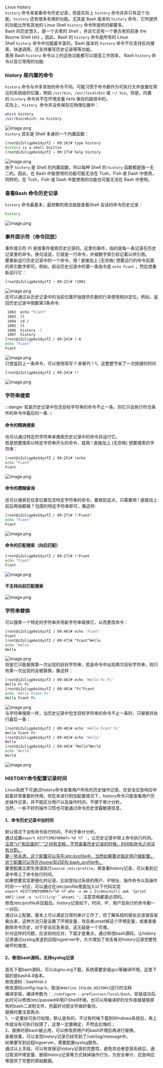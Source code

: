 Linux history<br />`history` 命令来查看命令历史记录，但是实际上 `history` 命令并非只有这个功能，`history` 还有很多有用的功能。尤其是 Bash 版本的 `history` 命令，它所提供的功能比所有其他的 Linux Shell `history` 命令所提供的都要多。<br />Bash 的历史悠久，是一个古老的 Shell ，并且它还有一个更古老的前身 the Bourne Shell (sh) 。因此，Bash 的 `history` 命令是所有的 Linux Shell `history` 命令中功能最丰富的。Bash 版本的 `history` 命令不仅支持反向搜索、快速调用，还支持重写历史记录等等功能。<br />善用 Bash `history` 命令以上的这些功能都可以提高工作效率， Bash `history` 命令以及它常用的功能:
<a name="emXmn"></a>
### history 是内置的命令
`history` 命令与许多其他的命令不同。可能习惯于命令都作为可执行文件放置在常见的系统级的位置，例如 `/usr/bin`，`/usr/local/bin` 或 `〜/ bin`。但是，内置的 `history` 命令并不在环境变量 `PATH` 保存的路径中的。<br />实际上，`history`  命令并没有保存在物理位置中：
```bash
which history
/usr/bin/which: no history 
```
![image.png](https://cdn.nlark.com/yuque/0/2020/png/396745/1599009483057-43bd405f-4a51-4053-a277-4d4e2991682e.png#align=left&display=inline&height=108&originHeight=324&originWidth=3323&size=344438&status=done&style=none&width=1107.6666666666667)<br />`history` 其实是 Shell 本身的一个内置函数：
```bash
[root@iZuligp6e1dyzfZ ~ 09:16]# type history
history is a shell builtin
[root@iZuligp6e1dyzfZ ~ 09:17]# help history
```
![image.png](https://cdn.nlark.com/yuque/0/2020/png/396745/1599009532776-83b22da1-d5b3-402b-b699-0ebe96ff6bbb.png#align=left&display=inline&height=583&originHeight=1750&originWidth=3323&size=2100881&status=done&style=none&width=1107.6666666666667)<br />由于 `history` 是 Shell 的内置函数，所以每种 Shell 的 `history` 函数都是独一无二的。因此，在 Bash 中能使用的功能可能无法在 Tcsh，Fish 或 Dash 中使用，同样的，在 Tcsh，Fish 或 Dash 中能使用的功能也可能无法在 Bash 中使用。
<a name="ed86746d"></a>
### 查看Bash 命令历史记录
`history` 命令最基本，最频繁的用法就是查看Shell 会话的命令历史记录：
```bash
history
```
![image.png](https://cdn.nlark.com/yuque/0/2020/png/396745/1599009658049-5fb6cd32-990b-4d0b-b7ca-e8cc31a6938d.png#align=left&display=inline&height=215&originHeight=646&originWidth=3323&size=716870&status=done&style=none&width=1107.6666666666667)
<a name="QfJO2"></a>
### 事件提示符（命令回放）
事件提示符 (!) 是按事件搜索历史记录的。这里的事件，指的是每一条记录在历史记录里的命令。换句话说，它就是一行命令，并被数字索引标记着以供引用。<br />要重新运行历史记录中的一个命令，用 ! 直接加上 (无空格) 想要运行的命令前面的索引数字即可。例如，假设历史记录中的第一条指令是 `echo Fcant` ，然后想重新运行它：
```bash
[root@iZuligp6e1dyzfZ ~ 09:22]# !1002
```
![image.png](https://cdn.nlark.com/yuque/0/2020/png/396745/1599009770988-67a9512f-259c-485b-ace1-f58198465fa8.png#align=left&display=inline&height=162&originHeight=486&originWidth=3323&size=520105&status=done&style=none&width=1107.6666666666667)<br />还可以通过从历史记录中的当前位置开始提供负数的行来使用相对定位。例如，返回历史记录中倒数第3条命令:
```bash
 1002  echo "Fcant"
 1003  ll
 1004  cd /
 1005  ll
 1006  history -3
 1007  history
[root@iZuligp6e1dyzfZ / 09:24]# !-6
echo "Fcant"
Fcant
```
![image.png](https://cdn.nlark.com/yuque/0/2020/png/396745/1599009942436-bdd44d22-8cda-4921-a819-d34f336fbad9.png#align=left&display=inline&height=198&originHeight=595&originWidth=3323&size=632268&status=done&style=none&width=1107.6666666666667)<br />只想返回上一条命令，可以使用简写 !! 来替代 !-1。这整整节省了一次按键的时间
```bash
[root@iZuligp6e1dyzfZ / 09:24]# !!
```
![image.png](https://cdn.nlark.com/yuque/0/2020/png/396745/1599009992930-cdb80809-238a-400a-a142-04207b16939a.png#align=left&display=inline&height=251&originHeight=754&originWidth=3323&size=830782&status=done&style=none&width=1107.6666666666667)
<a name="lG1qC"></a>
### 字符串搜索
:::danger
若是历史记录中包含目标字符串的命令不止一条，则它只会执行符合条件的命令中最后的一条
:::
<a name="8Bgjz"></a>
#### 命令的精确搜索
也可以通过特定的字符串来搜索历史记录中的命令并运行它。<br />若是想要搜索以特定字符串开头的命令，就用 ! 直接加上 (无空格) 想要搜索的字符串：
```bash
[root@iZuligp6e1dyzfZ / 09:25]# !echo
echo "Fcant"
Fcant
```
![image.png](https://cdn.nlark.com/yuque/0/2020/png/396745/1599010255107-96c90f25-55cf-4850-a103-38265b897d14.png#align=left&display=inline&height=89&originHeight=268&originWidth=3323&size=237440&status=done&style=none&width=1107.6666666666667)
<a name="Osd7T"></a>
#### 命令的模糊查询
还可以搜索在任意位置包含特定字符串的命令。要做到这点，只需要用 ! 直接加上前后两端都被 ? 包围的特定字符串即可，像这样:
```bash
[root@iZuligp6e1dyzfZ / 09:27]# !?Fcant?
echo "Fcant"
Fcant
```
![image.png](https://cdn.nlark.com/yuque/0/2020/png/396745/1599010366081-c3d5971b-a609-4067-b225-3edf278c11a0.png#align=left&display=inline&height=143&originHeight=429&originWidth=3323&size=450447&status=done&style=none&width=1107.6666666666667)
<a name="o4Wrk"></a>
#### 命令的匹配搜索（向后匹配）
```bash
[root@iZuligp6e1dyzfZ / 09:27]# !?Fcant
echo "Fcant"
Fcant
```
![image.png](https://cdn.nlark.com/yuque/0/2020/png/396745/1599010633514-3c2ef6e2-5ea4-49d5-99a8-d7ecea80e79e.png#align=left&display=inline&height=124&originHeight=372&originWidth=3323&size=371871&status=done&style=none&width=1107.6666666666667)
<a name="ZGTfq"></a>
#### 不支持向前匹配搜索
![image.png](https://cdn.nlark.com/yuque/0/2020/png/396745/1599010690305-bec29e01-4d68-400e-9e52-3acdca727a8c.png#align=left&display=inline&height=162&originHeight=487&originWidth=3323&size=528098&status=done&style=none&width=1107.6666666666667)
<a name="HzM0X"></a>
### 字符串替换
可以搜索一个特定的字符串并用新字符串替换它，从而更改命令：
```bash
[root@iZuligp6e1dyzfZ / 09:46]# echo 'Fcant'
Fcant
[root@iZuligp6e1dyzfZ / 09:47]# ^Fcant^Hello
echo 'Hello '
Hello
```
![image.png](https://cdn.nlark.com/yuque/0/2020/png/396745/1599011434528-05eded81-4f3f-4a10-96d6-452b657cb1eb.png#align=left&display=inline&height=126&originHeight=377&originWidth=3323&size=382482&status=done&style=none&width=1107.6666666666667)<br />但是它只能替换第一次出现的目标字符串，若是命令中出现两次目标字符串，则只有第一次出现的会被替换，像这样：
```bash
[root@iZuligp6e1dyzfZ / 09:48]# echo 'Hello Fc Fc'
Hello Fc Fc
[root@iZuligp6e1dyzfZ / 09:48]# ^Fc^Fcant
echo 'Hello Fcant Fc'
Hello Fcant Fc
```
![image.png](https://cdn.nlark.com/yuque/0/2020/png/396745/1599011548944-80c2af8c-1ac7-4ad4-9c93-785b60280006.png#align=left&display=inline&height=144&originHeight=432&originWidth=3323&size=457700&status=done&style=none&width=1107.6666666666667)<br />与字符串搜索一样，当历史记录中包含目标字符串的命令不止一条时，只替换并执行最后一条：
```bash
[root@iZuligp6e1dyzfZ / 09:48]# echo 'Hello Fcant Fc'
Hello Fcant Fc
[root@iZuligp6e1dyzfZ / 09:49]# echo 'Hello'
Hello
[root@iZuligp6e1dyzfZ / 09:49]# ^Hello^World
echo 'World'
World
```
![image.png](https://cdn.nlark.com/yuque/0/2020/png/396745/1599011630798-53b0b2c0-e9d9-4793-8bc4-883c583b67fc.png#align=left&display=inline&height=162&originHeight=486&originWidth=3323&size=529885&status=done&style=none&width=1107.6666666666667)
<a name="Qp86V"></a>
### HISTORY命令配置记录时间
Linux系统下可通过history命令查看用户所有的历史操作记录，在安全应急响应中起着非常重要的作用，但在未进行附加配置情况下，history命令只能查看用户历史操作记录，并不能区分用户以及操作时间，不便于审计分析。<br />当然，一些不好的操作习惯也可能通过命令历史泄露敏感信息。
<a name="nnlYN"></a>
#### 1、命令历史记录中加时间
默认情况下没有命令执行时间，不利于审计分析。<br />通过设置`export HISTTIMEFORMAT='%F %T '`，让历史记录中带上命令执行时间。<br />[注意“`%T`”和后面的“`'`”之间有空格，不然查看历史记录的时候，时间和命令之间没有分割。](http://mp.weixin.qq.com/s?__biz=MzI3ODcxMzQzMw==&mid=2247523441&idx=2&sn=27baea07dd346dc2803a845b5a240a98&chksm=eb501947dc279051c9cc227bc0661280a3a77c6c6bebe4cad2dc234dd7bce48ffcbad3de95c4&scene=21#wechat_redirect)<br />[要一劳永逸，这个配置可以写在/etc/profile中，当然如果要对指定用户做配置，这个配置可以写在/home/$USER/.bash_profile中。](http://mp.weixin.qq.com/s?__biz=MzI3ODcxMzQzMw==&mid=2247523441&idx=2&sn=27baea07dd346dc2803a845b5a240a98&chksm=eb501947dc279051c9cc227bc0661280a3a77c6c6bebe4cad2dc234dd7bce48ffcbad3de95c4&scene=21#wechat_redirect)<br />要使配置立即生效请执行`source /etc/profile`，再查看history记录，可以看到记录中带上了命令执行时间。<br />如果想要实现更细化的记录，比如登陆过系统的用户、IP地址、操作命令以及操作时间一一对应，可以通过在/etc/profile里面加入以下代码实现<br />`export HISTTIMEFORMAT="%F %T who -u am i 2>/dev/null| awk '{print $NF}'|sed -e 's/[()]//g'``whoami "`，注意空格都是必须的。<br />修改/etc/profile并加载后，history记录如下，时间、IP、用户及执行的命令都一一对应。<br />通过以上配置，基本上可以满足日常的审计工作了，但了解系统的朋友应该很容易看出来，这种方法只是设置了环境变量，攻击者unset掉这个环境变量，或者直接删除命令历史，对于安全应急来说，这无疑是一个灾难。<br />针对这样的问题，应该如何应对，下面才是重点，通过修改bash源码，让history记录通过syslog发送到远程logserver中，大大增加了攻击者对history记录完整性破坏的难度。
<a name="oIQ4S"></a>
#### 2、修改bash源码，支持syslog记录
首先下载bash源码，可以从gnu.org下载，系统需要安装gcc等编译环境。这里下载的是bash4.4版本。<br />修改源码：bashhist.c<br />修改源码config-top.h，取消/`#define SYSLOG_HISTORY`/这行的注释<br />编译安装，编译参数为：`./configure --prefix=/usr/local/bash`，安装成功后.<br />此时可以修改/etc/passwd中用户Shell环境，也可以用编译好的文件直接替换原有的bash二进制文件，但最好对原文件做好备份。<br />替换时要注意两点:<br />1、一定要给可执行权限，默认是有的，不过有时候下载到Windows系统后，再上传就没有可执行权限了，这里一定要确定，不然会后悔的；<br />2、替换时原bash被占用，可以修改原用户的bash环境后再进行替换。<br />查看效果，可以发现history记录已经写到了/var/log/message中。<br />如果要写到远程logserver，需要配置syslog服务。<br />通过以上手段，可以有效保证history记录的完整性，避免攻击者登录系统后，通过取消环境变量、删除history记录等方式抹掉操作行为，为安全审计、应急响应等提供了完整的原始数据。
